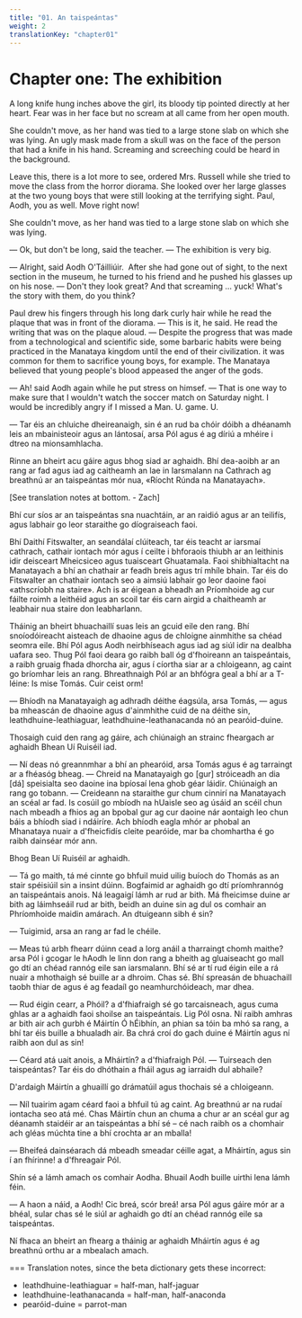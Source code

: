 ```yaml
---
title: "01. An taispeántas"
weight: 2
translationKey: "chapter01"
---
```


# Chapter one: The exhibition

A long knife hung inches above the girl, its bloody tip pointed directly at her heart. Fear was in her face but no scream at all came from her open mouth.

She couldn't move, as her hand was tied to a large stone slab on which she was lying.  An ugly mask made from a skull was on the face of the person that had a knife in his hand. Screaming and screeching could be heard in the background.

Leave this, there is a lot more to see, ordered Mrs. Russell while she tried to move the class from the horror diorama. She looked over her large glasses at the two young boys that were still looking at the terrifying sight. Paul, Aodh, you as well. Move right now!

She couldn't move, as her hand was tied to a large stone slab on which she was lying.

— Ok, but don't be long, said the teacher. — The exhibition is very big.

— Alright, said Aodh O'Táilliúir.  After she had gone out of sight, to the next section in the museum, he turned to his friend and he pushed his glasses up on his nose. — Don't they look great? And that screaming ... yuck! What's the story with them, do you think?

Paul drew his fingers through his long dark curly hair while he read the plaque that was in front of the diorama. — This is it, he said. He read the writing that was on the plaque aloud. — Despite the progress that was made from a technological and scientific side, some barbaric habits were being practiced in the Manataya kingdom until the end of their civilization. it was common for them to sacrifice young boys, for example. The Manataya believed that young people's blood appeased the anger of the gods.

— Ah! said Aodh again while he put stress on himsef.  — That is one way to make sure that I wouldn't watch the soccer match on Saturday night. I would be incredibly angry if I missed a Man. U. game. U.

— Tar éis an chluiche dheireanaigh, sin é an rud ba chóir dóibh a dhéanamh leis an mbainisteoir agus an lántosaí, arsa Pól agus é ag díriú a mhéire i dtreo na mionsamhlacha.

Rinne an bheirt acu gáire agus bhog siad ar aghaidh. Bhí dea-aoibh ar an rang ar fad agus iad ag caitheamh an lae in Iarsmalann na Cathrach ag breathnú ar an taispeántas mór nua, «Ríocht Rúnda na Manatayach».

[See translation notes at bottom. - Zach]

Bhí cur síos ar an taispeántas sna nuachtáin, ar an raidió agus ar an teilifís, agus labhair go leor staraithe go díograiseach faoi.

Bhí Daithí Fitswalter, an seandálaí clúiteach, tar éis teacht ar iarsmaí cathrach, cathair iontach mór agus í ceilte i bhforaois thiubh ar an leithinis idir deisceart Mheicsiceo agus tuaisceart Ghuatamala. Faoi shibhialtacht na Manatayach a bhí an chathair ar feadh breis agus trí mhíle bhain. Tar éis do Fitswalter an chathair iontach seo a aimsiú labhair go leor daoine faoi «athscríobh na staire». Ach is ar éigean a bheadh an Príomhoide ag cur fáilte roimh a leithéid agus an scoil tar éis carn airgid a chaitheamh ar leabhair nua staire don leabharlann.

Tháinig an bheirt bhuachaillí suas leis an gcuid eile den rang. Bhí snoíodóireacht aisteach de dhaoine agus de chloigne ainmhithe sa chéad seomra eile. Bhí Pól agus Aodh neirbhíseach agus iad ag siúl idir na dealbha uafara seo. Thug Pól faoi deara go raibh ball óg d'fhoireann an taispeántais, a raibh gruaig fhada dhorcha air, agus í cíortha siar ar a chloigeann, ag caint go bríomhar leis an rang. Bhreathnaigh Pól ar an bhfógra geal a bhí ar a T-léine: Is mise Tomás. Cuir ceist orm!

— Bhíodh na Manatayaigh ag adhradh déithe éagsúla, arsa Tomás, — agus ba mheascán de dhaoine agus d'ainmhithe cuid de na déithe sin, leathdhuine-leathiaguar, leathdhuine-leathanacanda nó an pearóid-duine.

Thosaigh cuid den rang ag gáire, ach chiúnaigh an strainc fheargach ar aghaidh Bhean Uí Ruiséil iad.

— Ní deas nó greannmhar a bhí an phearóid, arsa Tomás agus é ag tarraingt ar a fhéasóg bheag. — Chreid na Manatayaigh go [gur] stróiceadh an dia [dá] speisialta seo daoine ina bpíosaí lena ghob géar láidir. Chiúnaigh an rang go tobann. — Creideann na staraithe gur chum cinnirí na Manatayach an scéal ar fad. Is cosúil go mbíodh na hUaisle seo ag úsáid an scéil chun nach mbeadh a fhios ag an bpobal gur ag cur daoine nár aontaigh leo chun báis a bhíodh siad i ndáiríre. Ach bhíodh eagla mhór ar phobal an Mhanataya nuair a d'fheicfidís cleite pearóide, mar ba chomhartha é go raibh dainséar mór ann.

Bhog Bean Uí Ruiséil ar aghaidh.

— Tá go maith, tá mé cinnte go bhfuil muid uilig buíoch do Thomás as an stair spéisiúil sin a insint dúinn. Bogfaimid ar aghaidh go dtí príomhrannóg an taispeántais anois. Ná leagaigí lámh ar rud ar bith. Má fheicimse duine ar bith ag láimhseáil rud ar bith, beidh an duine sin ag dul os comhair an Phríomhoide maidin amárach. An dtuigeann sibh é sin?

— Tuigimid, arsa an rang ar fad le chéile.

— Meas tú arbh fhearr dúinn cead a lorg anáil a tharraingt chomh maithe? arsa Pól i gcogar le hAodh le linn don rang a bheith ag gluaiseacht go mall go dtí an chéad rannóg eile san iarsmalann. Bhí sé ar tí rud éigin eile a rá nuair a mhothaigh sé buille ar a dhroim. Chas sé. Bhí spreasán de bhuachaill taobh thiar de agus é ag feadaíl go neamhurchóideach, mar dhea.

— Rud éigin cearr, a Phóil? a d'fhiafraigh sé go tarcaisneach, agus cuma ghlas ar a aghaidh faoi shoilse an taispeántais. Lig Pól osna. Ní raibh amhras ar bith air ach gurbh é Máirtín Ó hÉibhín, an phian sa tóin ba mhó sa rang, a bhí tar éis buille a bhualadh air. Ba chrá croí do gach duine é Máirtín agus ní raibh aon dul as sin!

— Céard atá uait anois, a Mháirtín? a d'fhiafraigh Pól. — Tuirseach den taispeántas? Tar éis do dhóthain a fháil agus ag iarraidh dul abhaile?

D'ardaigh Máirtín a ghuaillí go drámatúil agus thochais sé a chloigeann.

— Níl tuairim agam céard faoi a bhfuil tú ag caint. Ag breathnú ar na rudaí iontacha seo atá mé. Chas Máirtín chun an chuma a chur ar an scéal gur ag déanamh staidéir ar an taispeántas a bhí sé – cé nach raibh os a chomhair ach gléas múchta tine a bhí crochta ar an mballa!

— Bheifeá dainséarach dá mbeadh smeadar céille agat, a Mháirtín, agus sin í an fhírinne! a d'fhreagair Pól.

Shín sé a lámh amach os comhair Aodha. Bhuail Aodh buille uirthi lena lámh féin.

— A haon a náid, a Aodh! Cic breá, scór breá! arsa Pól agus gáire mór ar a bhéal, sular chas sé le siúl ar aghaidh go dtí an chéad rannóg eile sa taispeántas.

Ní fhaca an bheirt an fhearg a tháinig ar aghaidh Mháirtín agus é ag breathnú orthu ar a mbealach amach.

===
Translation notes, since the beta dictionary gets these incorrect:

- leathdhuine-leathiaguar = half-man, half-jaguar
- leathdhuine-leathanacanda = half-man, half-anaconda
- pearóid-duine = parrot-man
